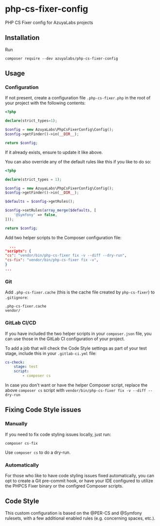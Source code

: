 # php-cs-fixer-config

PHP CS Fixer config for AzuyaLabs projects

## Installation

Run

```shell
composer require --dev azuyalabs/php-cs-fixer-config
```

## Usage

### Configuration

If not present, create a configuration file `.php-cs-fixer.php` in the root of
your project with the following contents:

```php
<?php

declare(strict_types=1);

$config = new AzuyaLabs\PhpCsFixerConfig\Config();
$config->getFinder()->in(__DIR__);

return $config;
```

If it already exists, ensure to update it like above.

You can also override any of the default rules like this if you like to do so:

```php
<?php

declare(strict_types = 1);

$config = new AzuyaLabs\PhpCsFixerConfig\Config();
$config->getFinder()->in(__DIR__);

$defaults = $config->getRules();

$config->setRules(array_merge($defaults, [
    '@Symfony' => false,
]));

return $config;
```

Add two helper scripts to the Composer configuration file:

```json
  ...
"scripts": {
"cs": "vendor/bin/php-cs-fixer fix -v --diff --dry-run",
"cs-fix": "vendor/bin/php-cs-fixer fix -v",
}
...
```

### Git

Add `.php-cs-fixer.cache` (this is the cache file created by `php-cs-fixer`) to `.gitignore`:

```gitignore
.php-cs-fixer.cache
vendor/
```

### GitLab CI/CD

If you have included the two helper scripts in your `composer.json` file, you can use those in the GitLab CI
configuration of your project.

To add a job that will check the Code Style settings as part of your test stage, include this in your `.gitlab-ci.yml`
file:

```yaml
cs-check:
    stage: test
    script:
        - composer cs
```

In case you don't want or have the helper Composer script, replace the above `composer cs` script
with `vendor/bin/php-cs-fixer fix -v --diff --dry-run`

## Fixing Code Style issues

### Manually

If you need to fix code styling issues locally, just run:

```shell
composer cs-fix
```

Use `composer cs` to do a dry-run.

### Automatically

For those who like to have code styling issues fixed automatically, you can
opt to create a Git pre-commit hook, or have your IDE configured to utilize
the PHPCS Fixer binary or the configred Composer scripts.

## Code Style

This custom configuration is based on the @PER-CS and @Symfony rulesets, with
a few additional enabled rules (e.g. concerning spaces, etc.).
